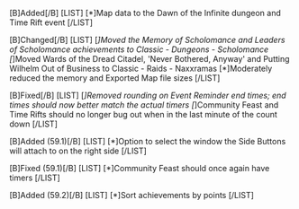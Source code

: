 [B]Added[/B]
[LIST]
[*]Map data to the Dawn of the Infinite dungeon and Time Rift event
[/LIST]

[B]Changed[/B]
[LIST]
[*]Moved the Memory of Scholomance and Leaders of Scholomance achievements to Classic - Dungeons - Scholomance
[*]Moved Wards of the Dread Citadel, 'Never Bothered, Anyway' and Putting Wilhelm Out of Business to Classic - Raids - Naxxramas
[*]Moderately reduced the memory and Exported Map file sizes
[/LIST]

[B]Fixed[/B]
[LIST]
[*]Removed rounding on Event Reminder end times; end times should now better match the actual timers
[*]Community Feast and Time Rifts should no longer bug out when in the last minute of the count down
[/LIST]

[B]Added (59.1)[/B]
[LIST]
[*]Option to select the window the Side Buttons will attach to on the right side
[/LIST]

[B]Fixed (59.1)[/B]
[LIST]
[*]Community Feast should once again have timers
[/LIST]

[B]Added (59.2)[/B]
[LIST]
[*]Sort achievements by points
[/LIST]
